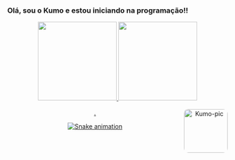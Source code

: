 ### Olá, sou o Kumo e estou iniciando na programação!!
<div align="center">

  <a href="https://github.com/kumocore">
  <img height="180em" src="https://github-readme-stats.vercel.app/api?username=kumocore&show_icons=true&theme=graywhite&include_all_commits=true&count_private=true"/>
  <img height="180em" src="https://github-readme-stats.vercel.app/api/top-langs/?username=kumocore&layout=compact&langs_count=7&theme=graywhite"/>

<div style="display: inline_block"><br>.
  <img align="right" alt="Kumo-pic" height="100" style="border-radius:10px;" src="https://media.discordapp.net/attachments/991004234323464242/1020407586949955644/549603_L2EvDDdY.png">
  
 ![Snake animation](https://github.com/kumocore/kumocore/blob/output/github-contribution-grid-snake.svg)
  </div>

